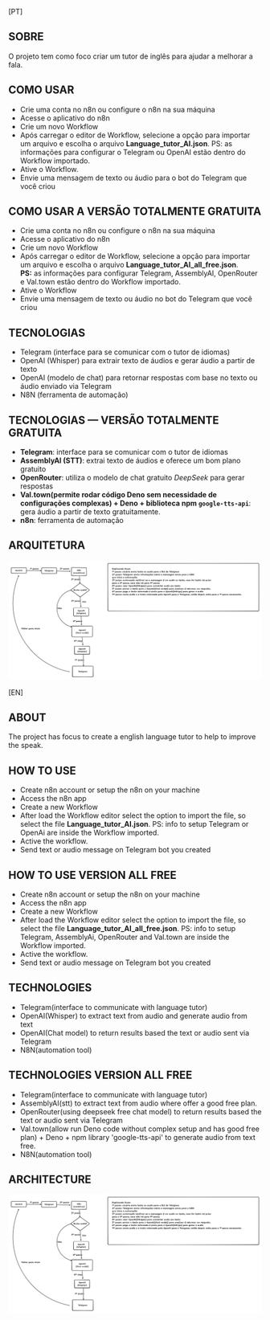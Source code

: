 [PT]

## SOBRE

O projeto tem como foco criar um tutor de inglês para ajudar a melhorar a fala.

## COMO USAR

- Crie uma conta no n8n ou configure o n8n na sua máquina
- Acesse o aplicativo do n8n
- Crie um novo Workflow
- Após carregar o editor de Workflow, selecione a opção para importar um arquivo e escolha o arquivo **Language_tutor_AI.json**. PS: as informações para configurar o Telegram ou OpenAI estão dentro do Workflow importado.
- Ative o Workflow.
- Envie uma mensagem de texto ou áudio para o bot do Telegram que você criou

## COMO USAR A VERSÃO TOTALMENTE GRATUITA

- Crie uma conta no n8n ou configure o n8n na sua máquina
- Acesse o aplicativo do n8n
- Crie um novo Workflow
- Após carregar o editor de Workflow, selecione a opção para importar um arquivo e escolha o arquivo **Language_tutor_AI_all_free.json**.  
  **PS:** as informações para configurar Telegram, AssemblyAI, OpenRouter e Val.town estão dentro do Workflow importado.
- Ative o Workflow
- Envie uma mensagem de texto ou áudio no bot do Telegram que você criou

## TECNOLOGIAS

- Telegram (interface para se comunicar com o tutor de idiomas)
- OpenAI (Whisper) para extrair texto de áudios e gerar áudio a partir de texto
- OpenAI (modelo de chat) para retornar respostas com base no texto ou áudio enviado via Telegram
- N8N (ferramenta de automação)

## TECNOLOGIAS — VERSÃO TOTALMENTE GRATUITA

- **Telegram**: interface para se comunicar com o tutor de idiomas
- **AssemblyAI (STT)**: extrai texto de áudios e oferece um bom plano gratuito
- **OpenRouter**: utiliza o modelo de chat gratuito _DeepSeek_ para gerar respostas
- **Val.town(permite rodar código Deno sem necessidade de configurações complexas) + Deno + biblioteca npm `google-tts-api`**: gera áudio a partir de texto gratuitamente.
- **n8n**: ferramenta de automação

## ARQUITETURA

![alt text](./architecture_and_flow.png)

[EN]

## ABOUT

The project has focus to create a english language tutor to help to improve the speak.

## HOW TO USE

- Create n8n account or setup the n8n on your machine
- Access the n8n app
- Create a new Workflow
- After load the Workflow editor select the option to import the file, so select the file **Language_tutor_AI.json**. PS: info to setup Telegram or OpenAi are inside the Workflow imported.
- Active the workflow.
- Send text or audio message on Telegram bot you created

## HOW TO USE VERSION ALL FREE

- Create n8n account or setup the n8n on your machine
- Access the n8n app
- Create a new Workflow
- After load the Workflow editor select the option to import the file, so select the file **Language_tutor_AI_all_free.json**. PS: info to setup Telegram, AssemblyAi, OpenRouter and Val.town are inside the Workflow imported.
- Active the workflow.
- Send text or audio message on Telegram bot you created

## TECHNOLOGIES

- Telegram(interface to communicate with language tutor)
- OpenAI(Whisper) to extract text from audio and generate audio from text
- OpenAI(Chat model) to return results based the text or audio sent via Telegram
- N8N(automation tool)

## TECHNOLOGIES VERSION ALL FREE

- Telegram(interface to communicate with language tutor)
- AssemblyAI(stt) to extract text from audio where offer a good free plan.
- OpenRouter(using deepseek free chat model) to return results based the text or audio sent via Telegram
- Val.town(allow run Deno code without complex setup and has good free plan) + Deno + npm library 'google-tts-api' to generate audio from text free.
- N8N(automation tool)

## ARCHITECTURE

![alt text](./architecture_and_flow.png)
